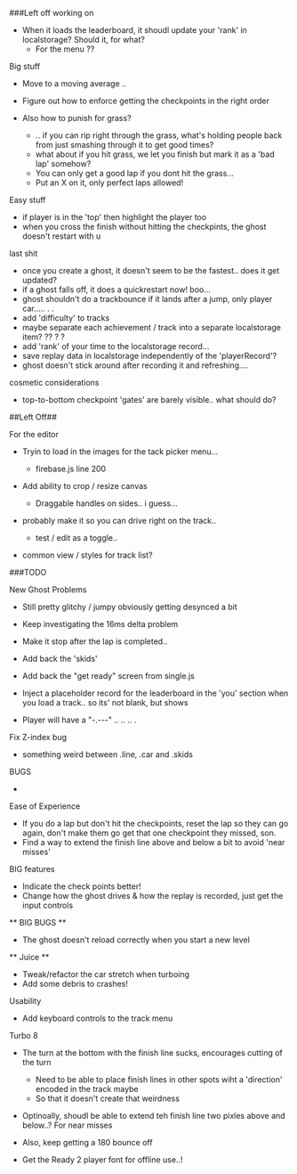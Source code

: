###Left off working on

* When it loads the leaderboard, it shoudl update your 'rank' in localstorage? Should it, for what?
  * For the menu ??


Big stuff

* Move to a moving average .. 
* Figure out how to enforce getting the checkpoints in the right order

* Also how to punish for grass?
  * .. if you can rip right through the grass, what's holding people back from just smashing through it to get good times?
  * what about if you hit grass, we let you finish but mark it as a 'bad lap' somehow?
  * You can only get a good lap if you dont hit the grass...
  * Put an X on it, only perfect laps allowed!


Easy stuff 

* if player is in the 'top' then highlight the player too
* when you cross the finish without hitting the checkpints, the ghost doesn't restart with u

last shit
 * once you create a ghost, it doesn't seem to be the fastest.. does it get updated?
* if a ghost falls off, it does a quickrestart now! boo...
* ghost shouldn't do a trackbounce if it lands after a jump, only player car..... . .   
* add 'difficulty' to tracks
* maybe separate each achievement / track into a separate localstorage item? ?? ? ?
* add 'rank' of your time to the localstorage record...
* save replay data in localstorage independently of the 'playerRecord'?
* ghost doesn't stick around after recording it and refreshing....


cosmetic considerations
* top-to-bottom checkpoint 'gates' are barely visible.. what should do?


##Left Off##

For the editor

* Tryin to load in the images for the tack picker menu...
  * firebase.js line 200

* Add ability to crop / resize canvas
  * Draggable handles on sides.. i guess...

* probably make it so you can drive right on the track..
  * test / edit as a toggle..

* common view / styles for track list?


###TODO

New Ghost Problems

* Still pretty glitchy / jumpy obviously getting desynced a bit
* Keep investigating the 16ms delta problem
* Make it stop after the lap is completed..


* Add back the 'skids'
* Add back the "get ready" screen from single.js

* Inject a placeholder record for the leaderboard in the 'you' section when you load a track.. so its' not blank, but shows
* Player will have a "-.---" .. .. .. .







Fix Z-index bug

* something weird between .line, .car and .skids

BUGS 

* 

  

Ease of Experience

* If you do a lap but don't hit the checkpoints, reset the lap so they can go again, don't make them go get that one checkpoint they missed, son.
* Find a way to extend the finish line above and below a bit to avoid 'near misses'


BIG features

* Indicate the check points better!
* Change how the ghost drives & how the replay is recorded, just get the input controls


** BIG BUGS ** 

* The ghost doesn't reload correctly when you start a new level
  
** Juice ** 

* Tweak/refactor the car stretch when turboing
* Add some debris to crashes!

Usability 

* Add keyboard controls to the track menu




Turbo 8 

* The turn at the bottom with the finish line sucks, encourages cutting of the turn
  * Need to be able to place finish lines in other spots wiht a 'direction' encoded in the track maybe
  * So that it doesn't create that weirdness
* Optinoally, shoudl be able to extend teh finish line two pixles above and below..? For near misses
* Also, keep getting a 180 bounce off


* Get the Ready 2 player font for offline use..!


